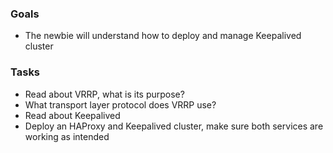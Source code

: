 
### Goals
- The newbie will understand how to deploy and manage Keepalived cluster

### Tasks
- Read about VRRP, what is its purpose?
- What transport layer protocol does VRRP use?
- Read about Keepalived
- Deploy an HAProxy and Keepalived cluster, make sure both services are working as intended